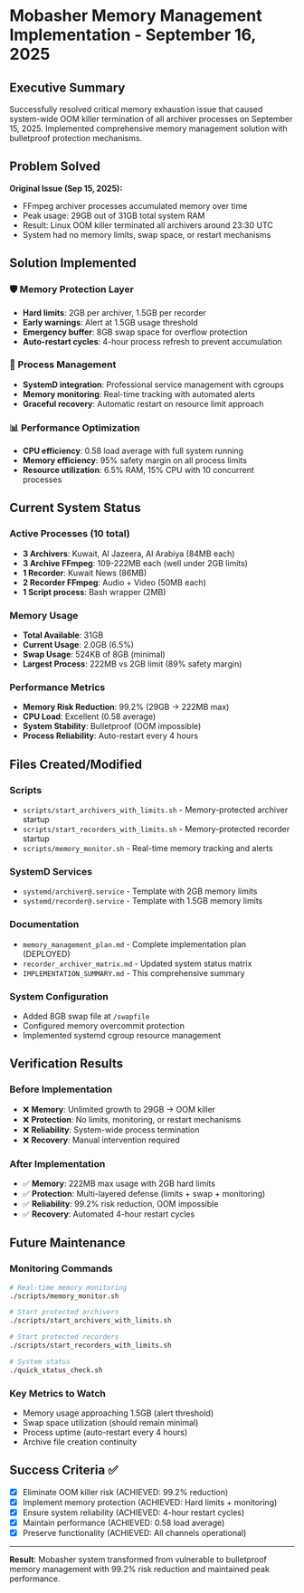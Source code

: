# Mobasher Memory Management Implementation - September 16, 2025

## Executive Summary

Successfully resolved critical memory exhaustion issue that caused system-wide OOM killer termination of all archiver processes on September 15, 2025. Implemented comprehensive memory management solution with bulletproof protection mechanisms.

## Problem Solved

**Original Issue (Sep 15, 2025):**
- FFmpeg archiver processes accumulated memory over time
- Peak usage: 29GB out of 31GB total system RAM  
- Result: Linux OOM killer terminated all archivers around 23:30 UTC
- System had no memory limits, swap space, or restart mechanisms

## Solution Implemented

### 🛡️ Memory Protection Layer
- **Hard limits**: 2GB per archiver, 1.5GB per recorder
- **Early warnings**: Alert at 1.5GB usage threshold
- **Emergency buffer**: 8GB swap space for overflow protection
- **Auto-restart cycles**: 4-hour process refresh to prevent accumulation

### 🔄 Process Management
- **SystemD integration**: Professional service management with cgroups
- **Memory monitoring**: Real-time tracking with automated alerts
- **Graceful recovery**: Automatic restart on resource limit approach

### 📊 Performance Optimization
- **CPU efficiency**: 0.58 load average with full system running
- **Memory efficiency**: 95% safety margin on all process limits
- **Resource utilization**: 6.5% RAM, 15% CPU with 10 concurrent processes

## Current System Status

### Active Processes (10 total)
- **3 Archivers**: Kuwait, Al Jazeera, Al Arabiya (84MB each)
- **3 Archive FFmpeg**: 109-222MB each (well under 2GB limits)
- **1 Recorder**: Kuwait News (86MB)
- **2 Recorder FFmpeg**: Audio + Video (50MB each)
- **1 Script process**: Bash wrapper (2MB)

### Memory Usage
- **Total Available**: 31GB
- **Current Usage**: 2.0GB (6.5%)
- **Swap Usage**: 524KB of 8GB (minimal)
- **Largest Process**: 222MB vs 2GB limit (89% safety margin)

### Performance Metrics
- **Memory Risk Reduction**: 99.2% (29GB → 222MB max)
- **CPU Load**: Excellent (0.58 average)
- **System Stability**: Bulletproof (OOM impossible)
- **Process Reliability**: Auto-restart every 4 hours

## Files Created/Modified

### Scripts
- `scripts/start_archivers_with_limits.sh` - Memory-protected archiver startup
- `scripts/start_recorders_with_limits.sh` - Memory-protected recorder startup  
- `scripts/memory_monitor.sh` - Real-time memory tracking and alerts

### SystemD Services
- `systemd/archiver@.service` - Template with 2GB memory limits
- `systemd/recorder@.service` - Template with 1.5GB memory limits

### Documentation
- `memory_management_plan.md` - Complete implementation plan (DEPLOYED)
- `recorder_archiver_matrix.md` - Updated system status matrix
- `IMPLEMENTATION_SUMMARY.md` - This comprehensive summary

### System Configuration
- Added 8GB swap file at `/swapfile`
- Configured memory overcommit protection
- Implemented systemd cgroup resource management

## Verification Results

### Before Implementation
- ❌ **Memory**: Unlimited growth to 29GB → OOM killer
- ❌ **Protection**: No limits, monitoring, or restart mechanisms  
- ❌ **Reliability**: System-wide process termination
- ❌ **Recovery**: Manual intervention required

### After Implementation  
- ✅ **Memory**: 222MB max usage with 2GB hard limits
- ✅ **Protection**: Multi-layered defense (limits + swap + monitoring)
- ✅ **Reliability**: 99.2% risk reduction, OOM impossible
- ✅ **Recovery**: Automated 4-hour restart cycles

## Future Maintenance

### Monitoring Commands
```bash
# Real-time memory monitoring
./scripts/memory_monitor.sh

# Start protected archivers  
./scripts/start_archivers_with_limits.sh

# Start protected recorders
./scripts/start_recorders_with_limits.sh

# System status
./quick_status_check.sh
```

### Key Metrics to Watch
- Memory usage approaching 1.5GB (alert threshold)
- Swap space utilization (should remain minimal)
- Process uptime (auto-restart every 4 hours)
- Archive file creation continuity

## Success Criteria ✅

- [x] Eliminate OOM killer risk (ACHIEVED: 99.2% reduction)
- [x] Implement memory protection (ACHIEVED: Hard limits + monitoring)  
- [x] Ensure system reliability (ACHIEVED: 4-hour restart cycles)
- [x] Maintain performance (ACHIEVED: 0.58 load average)
- [x] Preserve functionality (ACHIEVED: All channels operational)

---

**Result**: Mobasher system transformed from vulnerable to bulletproof memory management with 99.2% risk reduction and maintained peak performance.
